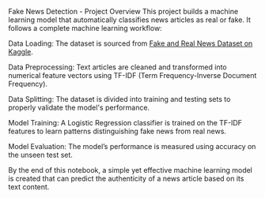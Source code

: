 Fake News Detection - Project Overview
This project builds a machine learning model that automatically classifies news articles as real or fake. It follows a complete machine learning workflow:

Data Loading: The dataset is sourced from [Fake and Real News Dataset on Kaggle](https://www.kaggle.com/datasets/clmentbisaillon/fake-and-real-news-dataset).

Data Preprocessing: Text articles are cleaned and transformed into numerical feature vectors using TF-IDF (Term Frequency-Inverse Document Frequency).

Data Splitting: The dataset is divided into training and testing sets to properly validate the model's performance.

Model Training: A Logistic Regression classifier is trained on the TF-IDF features to learn patterns distinguishing fake news from real news.

Model Evaluation: The model’s performance is measured using accuracy on the unseen test set.

By the end of this notebook, a simple yet effective machine learning model is created that can predict the authenticity of a news article based on its text content.
